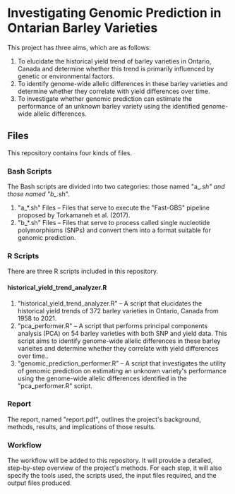 
# Investigating Genomic Prediction in Ontarian Barley Varieties

This project has three aims, which are as follows:
1. To elucidate the historical yield trend of barley varieties in Ontario, Canada and determine whether this trend is primarily influenced by genetic or environmental factors.
2. To identify genome-wide allelic differences in these barley varieties and determine whether they correlate with yield differences over time.
3. To investigate whether genomic prediction can estimate the performance of an unknown barley variety using the identified genome-wide allelic differences.

## Files

This repository contains four kinds of files.

### Bash Scripts

The Bash scripts are divided into two categories: those named "a_*.sh" and those named "b_*.sh".
1. "a_*.sh" Files – Files that serve to execute the "Fast-GBS" pipeline proposed by Torkamaneh et al. (2017).
2. "b_*.sh" Files – Files that serve to process called single nucleotide polymorphisms (SNPs) and convert them into a format suitable for genomic prediction.

### R Scripts

There are three R scripts included in this repository.

#### historical_yield_trend_analyzer.R

1. "historical_yield_trend_analyzer.R" – A script that elucidates the historical yield trends of 372 barley varieties in Ontario, Canada from 1958 to 2021.
2. "pca_performer.R" – A script that performs principal components analysis (PCA) on 54 barley varieties with both SNP and yield data. This script aims to identify genome-wide allelic differences in these barley varieites and determine whether they correlate with yield differences over time..
3. "genomic_prediction_performer.R" – A script that investigates the utility of genomic prediction on estimating an unknown variety's performance using the genome-wide allelic differences identified in the "pca_performer.R" script.

### Report

The report, named "report.pdf", outlines the project's background, methods, results, and implications of those results.

### Workflow

The workflow will be added to this repository. It will provide a detailed, step-by-step overview of the project's methods. For each step, it will also specify the tools used, the scripts used, the input files required, and the output files produced.